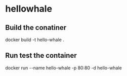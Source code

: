 # hellowhale

## Build the conatiner 

docker build -t hello-whale .


## Run test the container 

docker run --name hello-whale -p 80:80 -d hello-whale
